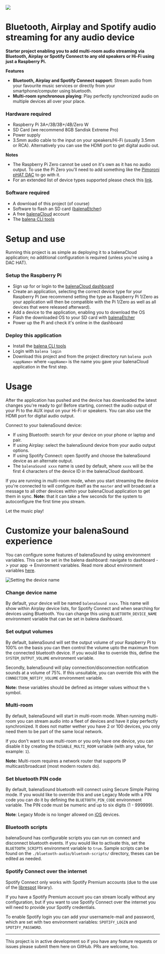 ![](https://raw.githubusercontent.com/balena-io-projects/balena-sound/master/images/balenaSound-logo.png)

# Bluetooth, Airplay and Spotify audio streaming for any audio device

**Starter project enabling you to add multi-room audio streaming via Bluetooth, Airplay or Spotify Connect to any old speakers or Hi-Fi using just a Raspberry Pi.**

**Features**
- **Bluetooth, Airplay and Spotify Connect support**: Stream audio from your favourite music services or directly from your smartphone/computer using bluetooth.
- **Multi-room synchronous playing**: Play perfectly synchronized audio on multiple devices all over your place.

### Hardware required

* Raspberry Pi 3A+/3B/3B+/4B/Zero W
* SD Card (we recommend 8GB Sandisk Extreme Pro)
* Power supply
* 3.5mm audio cable to the input on your speakers/Hi-Fi (usually 3.5mm or RCA). Alternatively you can use the HDMI port to get digital audio out.

**Notes** 
- The Raspberry Pi Zero cannot be used on it's own as it has no audio output. To use the Pi Zero you'll need to add something like the [Pimoroni pHAT DAC](https://shop.pimoroni.com/products/phat-dac) to go with it.
- For an extended list of device types supported please check this [link](DeviceSupport.md).

### Software required

* A download of this project (of course)
* Software to flash an SD card ([balenaEtcher](https://balena.io/etcher))
* A free [balenaCloud](https://balena.io/cloud) account
* The [balena CLI tools](https://github.com/balena-io/balena-cli/blob/master/INSTALL.md)

# Setup and use

Running this project is as simple as deploying it to a balenaCloud application; no additional configuration is required (unless you're using a DAC HAT).

### Setup the Raspberry Pi

* Sign up for or login to the [balenaCloud dashboard](https://dashboard.balena-cloud.com)
* Create an application, selecting the correct device type for your Raspberry Pi (we recommend setting the type as Raspberry Pi 1/Zero as your application will then be compatible with the Pi 1/Zero as well as all devices that were released afterward).
* Add a device to the application, enabling you to download the OS
* Flash the downloaded OS to your SD card with [balenaEtcher](https://balena.io/etcher)
* Power up the Pi and check it's online in the dashboard

### Deploy this application

* Install the [balena CLI tools](https://github.com/balena-io/balena-cli/blob/master/INSTALL.md)
* Login with `balena login`
* Download this project and from the project directory run `balena push <appName>` where `<appName>` is the name you gave your balenaCloud application in the first step.

# Usage

After the application has pushed and the device has downloaded the latest changes you're ready to go! Before starting, connect the audio output of your Pi to the AUX input on your Hi-Fi or speakers. You can also use the HDMI port for digital audio output.

Connect to your balenaSound device:
* If using Bluetooth: search for your device on your phone or laptop and pair.
* If using Airplay: select the balenaSound device from your audio output options.
* If using Spotify Connect: open Spotify and choose the balenaSound device as an alternate output.
* The `balenaSound xxxx` name is used by default, where `xxxx` will be the first 4 characters of the device ID in the balenaCloud dashboard.

If you are running in multi-room mode, when you start streaming the device you're connected to will configure itself as the `master` and will broadcast a message to all other devices within your balenaCloud application to get them in sync. **Note:** that it can take a few seconds for the system to autoconfigure the first time you stream.

Let the music play!

# Customize your balenaSound experience

You can configure some features of balenaSound by using environment variables. This can be set in the balena dashboard: navigate to dashboard -> your app -> Environment variables. Read more about environment variables [here](https://www.balena.io/docs/learn/manage/serv-vars/#fleet-environment-and-service-variables).

![Setting the device name](images/device-name-config.png)


### Change device name

By default, your device will be named `balenaSound xxxx`. This name will show within Airplay device lists, for Spotify Connect and when searching for devices using Bluetooth.
You can change this using `BLUETOOTH_DEVICE_NAME` environment variable that can be set in balena dashboard.

### Set output volumes

By default, balenaSound will set the output volume of your Raspberry Pi to 100% on the basis you can then control the volume upto the maximum from the connected bluetooth device. If you would like to override this, define the `SYSTEM_OUTPUT_VOLUME` environment variable.

Secondly, balenaSound will play connection/disconnection notification sounds at a volume of 75%. If this unsuitable, you can override this with the `CONNECTION_NOTIFY_VOLUME` environment variable.

**Note:** these variables should be defined as integer values without the `%` symbol.

### Multi-room

By default, balenaSound will start in multi-room mode. When running multi-room you can stream audio into a fleet of devices and have it play perfectly synchronized. It does not matter wether you have 2 or 100 devices, you only need them to be part of the same local network.

If you don't want to use multi-room or you only have one device, you can disable it by creating the `DISABLE_MULTI_ROOM` variable (with any value, for example: `1`).

**Note:** Multi-room requires a network router that supports IP multicast/broadcast (most modern routers do).

### Set bluetooth PIN code

By default, balenaSound bluetooth will connect using Secure Simple Pairing mode. If you would like to override this and use Legacy Mode with a PIN code you can do it by defining the `BLUETOOTH_PIN_CODE` environment variable. The PIN code must be numeric and up to six digits (1 - 999999).

**Note**: Legacy Mode is no longer allowed on [iOS](https://developer.apple.com/accessories/Accessory-Design-Guidelines.pdf) devices.

### Bluetooth scripts

balenaSound has configurable scripts you can run on connect and disconnect bluetooth events. If you would like to activate this, set the  `BLUETOOTH_SCRIPTS` environment variable to `true`.
Sample scripts can be found on the `./bluetooth-audio/bluetooh-scripts/` directory, theses can be edited as needed.

### Spotify Connect over the internet

Spotify Connect only works with Spotify Premium accounts (due to the use of the [librespot](https://github.com/librespot-org/librespot) library).

If you have a Spotify Premium account you can stream locally without any configuration, but if you want to use Spotify Connect over the internet you will need to provide your Spotify credentials.

To enable Spotify login you can add your username/e-mail and password, which are set with two environment variables: `SPOTIFY_LOGIN` and `SPOTIFY_PASSWORD`.  

---

This project is in active development so if you have any feature requests or issues please submit them here on GitHub. PRs are welcome, too.
